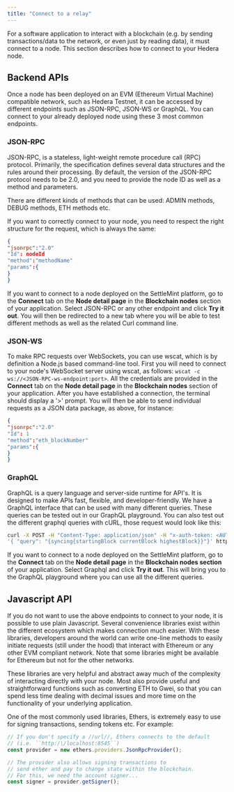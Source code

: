 ```yaml
---
title: "Connect to a relay"
---
```


For a software application to interact with a blockchain (e.g. by sending
transactions/data to the network, or even just by reading data), it must connect
to a node. This section describes how to connect to your Hedera node.

## Backend APIs

Once a node has been deployed on an EVM (Ethereum Virtual Machine) compatible
network, such as Hedera Testnet, it can be accessed by different endpoints such
as JSON-RPC, JSON-WS or GraphQL. You can connect to your already deployed node
using these 3 most common endpoints.

### JSON-RPC

JSON-RPC, is a stateless, light-weight remote procedure call (RPC) protocol.
Primarily, the specification defines several data structures and the rules
around their processing. By default, the version of the JSON-RPC protocol needs
to be 2.0, and you need to provide the node ID as well as a method and
parameters.

There are different kinds of methods that can be used: ADMIN methods, DEBUG
methods, ETH methods etc.

If you want to correctly connect to your node, you need to respect the right
structure for the request, which is always the same:

```json
{
"jsonrpc":"2.0"
"Id": nodeId
"method":"methodName"
"params":{
}
}
```

If you want to connect to a node deployed on the SettleMint platform, go to the
**Connect** tab on the **Node detail page** in the **Blockchain nodes** section
of your application. Select JSON-RPC or any other endpoint and click **Try it
out**. You will then be redirected to a new tab where you will be able to test
different methods as well as the related Curl command line.

### JSON-WS

To make RPC requests over WebSockets, you can use wscat, which is by definition
a Node.js based command-line tool. First you will need to connect to your node's
WebSocket server using wscat, as follows:
`wscat -c ws://<JSON-RPC-ws-endpoint:port>`. All the credentials are provided in
the **Connect** tab on the **Node detail page** in the **Blockchain nodes**
section of your application. After you have established a connection, the
terminal should display a '>' prompt. You will then be able to send individual
requests as a JSON data package, as above, for instance:

```json
{
"jsonrpc":"2.0"
"Id": 1
"method":"eth_blockNumber"
"params":{
}
}
```

### GraphQL

GraphQL is a query language and server-side runtime for API's. It is designed to
make APIs fast, flexible, and developer-friendly. We have a GraphQL interface
that can be used with many different queries. These queries can be tested out in
our GraphQL playground. You can also test out the different graphql queries with
cURL, those request would look like this:

```bash
curl -X POST -H "Content-Type: application/json" -H "x-auth-token: <AUTH_TOKEN>" --data
'{ "query": "{syncing{startingBlock currentBlock highestBlock}}"}' http://<DOMAIN>.settlemint.com/graphql
```

If you want to connect to a node deployed on the SettleMint platform, go to the
**Connect** tab on the **Node detail page** in the **Blockchain nodes section**
of your application. Select Graphql and click **Try it out**. This will bring
you to the GraphQL playground where you can use all the different queries.

## Javascript API

If you do not want to use the above endpoints to connect to your node, it is
possible to use plain Javascript. Several convenience libraries exist within the
different ecosystem which makes connection much easier. With these libraries,
developers around the world can write one-line methods to easily initiate
requests (still under the hood) that interact with Ethereum or any other EVM
compliant network. Note that some libraries might be available for Ethereum but
not for the other networks.

These libraries are very helpful and abstract away much of the complexity of
interacting directly with your node. Most also provide useful and
straightforward functions such as converting ETH to Gwei, so that you can spend
less time dealing with decimal issues and more time on the functionality of your
underlying application.

One of the most commonly used libraries, Ethers, is extremely easy to use for
signing transactions, sending tokens etc. For example:

```typescript
// If you don't specify a //url//, Ethers connects to the default
// (i.e. ``http:/\/localhost:8545``)
const provider = new ethers.providers.JsonRpcProvider();

// The provider also allows signing transactions to
// send ether and pay to change state within the blockchain.
// For this, we need the account signer...
const signer = provider.getSigner();
```
